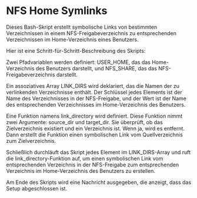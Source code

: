 # NFS Home Symlinks

Dieses Bash-Skript erstellt symbolische Links von bestimmten Verzeichnissen in einem NFS-Freigabeverzeichnis zu entsprechenden Verzeichnissen im Home-Verzeichnis eines Benutzers.

Hier ist eine Schritt-für-Schritt-Beschreibung des Skripts:

Zwei Pfadvariablen werden definiert: USER_HOME, das das Home-Verzeichnis des Benutzers darstellt, und NFS_SHARE, das das NFS-Freigabeverzeichnis darstellt.

Ein assoziatives Array LINK_DIRS wird deklariert, das die Namen der zu verlinkenden Verzeichnisse enthält. Der Schlüssel jedes Elements ist der Name des Verzeichnisses in der NFS-Freigabe, und der Wert ist der Name des entsprechenden Verzeichnisses im Home-Verzeichnis des Benutzers.

Eine Funktion namens link_directory wird definiert. Diese Funktion nimmt zwei Argumente: source_dir und target_dir. Sie überprüft, ob das Zielverzeichnis existiert und ein Verzeichnis ist. Wenn ja, wird es entfernt. Dann erstellt die Funktion einen symbolischen Link vom Quellverzeichnis zum Zielverzeichnis.

Schließlich durchläuft das Skript jedes Element im LINK_DIRS-Array und ruft die link_directory-Funktion auf, um einen symbolischen Link vom entsprechenden Verzeichnis in der NFS-Freigabe zum entsprechenden Verzeichnis im Home-Verzeichnis des Benutzers zu erstellen.

Am Ende des Skripts wird eine Nachricht ausgegeben, die anzeigt, dass das Setup abgeschlossen ist.